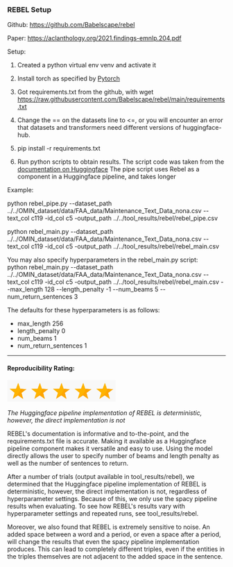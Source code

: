 ### REBEL Setup

Github: https://github.com/Babelscape/rebel

Paper: https://aclanthology.org/2021.findings-emnlp.204.pdf

Setup:

1. Created a python virtual env venv and activate it

2. Install torch as specified by [Pytorch](https://pytorch.org/get-started/locally/)

4. Got requirements.txt from the github, with wget https://raw.githubusercontent.com/Babelscape/rebel/main/requirements.txt

5. Change the == on the datasets line to <=, or you will encounter an error that datasets and transformers need different versions of huggingface-hub.

6. pip install -r requirements.txt

7. Run python scripts to obtain results. The script code was taken from the [documentation on Huggingface](https://huggingface.co/Babelscape/rebel-large) The pipe script uses Rebel as a component in a Huggingface pipeline, and takes longer

Example:

python rebel_pipe.py --dataset_path ../../OMIN_dataset/data/FAA_data/Maintenance_Text_Data_nona.csv --text_col c119 -id_col c5 -output_path ../../tool_results/rebel/rebel_pipe.csv

python rebel_main.py --dataset_path ../../OMIN_dataset/data/FAA_data/Maintenance_Text_Data_nona.csv --text_col c119 -id_col c5 -output_path ../../tool_results/rebel/rebel_main.csv

You may also specify hyperparameters in the rebel_main.py script:\
python rebel_main.py --dataset_path ../../OMIN_dataset/data/FAA_data/Maintenance_Text_Data_nona.csv --text_col c119 -id_col c5 -output_path ../../tool_results/rebel/rebel_main.csv --max_length 128 --length_penalty -1 --num_beams 5 --num_return_sentences 3

The defaults for these hyperparameters is as follows:
* max_length 256
* length_penalty 0
* num_beams 1
* num_return_sentences 1


----------------------------

#### Reproducibility Rating:

<img src="../../figs/star_clip.jpg" alt="Star" width="50" height="50"><img src="../../figs/star_clip.jpg" alt="Star" width="50" height="50"><img src="../../figs/star_clip.jpg" alt="Star" width="50" height="50"><img src="../../figs/star_clip.jpg" alt="Star" width="50" height="50"><img src="../../figs/star_clip.jpg" alt="Star" width="50" height="50">

*The Huggingface pipeline implementation of REBEL is deterministic, however, the direct implementation is not*

REBEL's documentation is informative and to-the-point, and the requirements.txt file is accurate. Making it available as a Huggingface pipeline component makes it versatile and easy to use. Using the model directly allows the user to specify number of beams and length penalty as well as the number of sentences to return.

After a number of trials (output available in tool_results/rebel), we determined that the Huggingface pipeline implementation of REBEL is deterministic, however, the direct implementation is not, regardless of hyperparameter settings. Because of this, we only use the spacy pipeline results when evaluating. To see how REBEL's results vary with hyperparameter settings and repeated runs, see tool_results/rebel.

Moreover, we also found that REBEL is extremely sensitive to noise. An added space between a word and a period, or even a space after a period, will change the results that even the spacy pipeline implementation produces. This can lead to completely different triples, even if the entities in the triples themselves are not adjacent to the added space in the sentence. 
